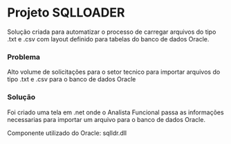 # Projeto SQLLOADER

Solução criada para automatizar o processo de carregar arquivos do tipo .txt e .csv com layout definido para tabelas do banco de dados Oracle. 

### Problema
Alto volume de solicitações para o setor tecnico para importar arquivos do tipo .txt e .csv para o banco de dados Oracle

### Solução 
Foi criado uma tela em .net onde o Analista Funcional passa as informações necessarias para importar um arquivo para o banco 
de dados Oracle.

Componente utilizado do Oracle: sqlldr.dll 
